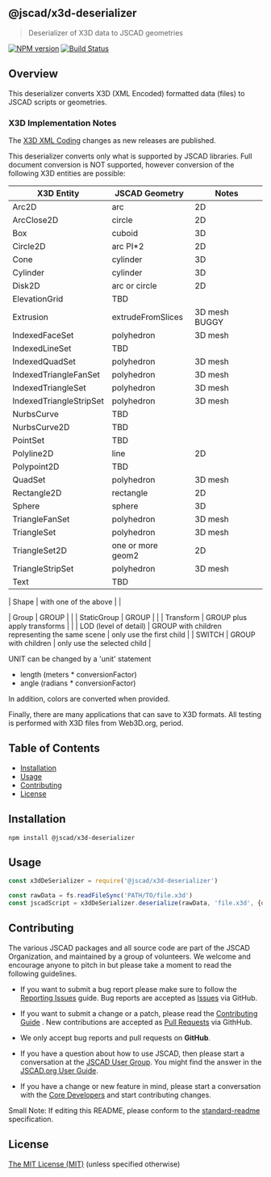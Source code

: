 ## @jscad/x3d-deserializer

> Deserializer of X3D data to JSCAD geometries

[![NPM version](https://badge.fury.io/js/%40jscad%2Fx3d-deserializer.svg)](https://badge.fury.io/js/%40jscad%2Fx3d-deserializer)
[![Build Status](https://travis-ci.org/jscad/io.svg)](https://travis-ci.org/jscad/x3d-deserializer)

## Overview

This deserializer converts X3D (XML Encoded) formatted data (files) to JSCAD scripts or geometries.

### X3D Implementation Notes

The [X3D XML Coding](https://www.web3d.org/documents/specifications/19776-1/V3.3/index.html) changes as new releases are published.

This deserializer converts only what is supported by JSCAD libraries.
Full document conversion is NOT supported, however conversion of the following X3D entities are possible:

| X3D Entity      | JSCAD Geometry | Notes |
| --------------- | -------------  | ------ |
| Arc2D                    | arc | 2D  |
| ArcClose2D               | circle | 2D  |
| Box                      | cuboid | 3D  |
| Circle2D                 | arc PI*2 | 2D  |
| Cone                     | cylinder | 3D  |
| Cylinder                 | cylinder | 3D  |
| Disk2D                   | arc or circle  | 2D  |
| ElevationGrid            | TBD |   |
| Extrusion                | extrudeFromSlices | 3D mesh BUGGY  |
| IndexedFaceSet           | polyhedron  | 3D mesh  |
| IndexedLineSet           | TBD   |  |
| IndexedQuadSet           | polyhedron  | 3D mesh  |
| IndexedTriangleFanSet    | polyhedron  | 3D mesh  |
| IndexedTriangleSet       | polyhedron  | 3D mesh  |
| IndexedTriangleStripSet  | polyhedron  | 3D mesh  |
| NurbsCurve               | TBD  |   |
| NurbsCurve2D             | TBD  |   |
| PointSet                 | TBD  |   |
| Polyline2D               | line | 2D  |
| Polypoint2D              | TBD |   |
| QuadSet                  | polyhedron  | 3D mesh  |
| Rectangle2D              | rectangle | 2D  |
| Sphere                   | sphere | 3D  |
| TriangleFanSet           | polyhedron  | 3D mesh  |
| TriangleSet              | polyhedron  | 3D mesh  |
| TriangleSet2D            | one or more geom2 | 2D  |
| TriangleStripSet         | polyhedron  | 3D mesh  |
| Text                     | TBD  |   |

| Shape                    | with one of the above |  |

| Group                    | GROUP  |  |
| StaticGroup              | GROUP  |  |
| Transform                | GROUP plus apply transforms |  |
| LOD (level of detail)    | GROUP with children representing the same scene | only use the first child |
| SWITCH                   | GROUP with children | only use the selected child |

UNIT can be changed by a 'unit' statement
- length (meters * conversionFactor)
- angle (radians * conversionFactor)

In addition, colors are converted when provided.

Finally, there are many applications that can save to X3D formats. All testing is performed with X3D files from Web3D.org, period.

## Table of Contents

- [Installation](#installation)
- [Usage](#usage)
- [Contributing](#contributing)
- [License](#license)

## Installation

```
npm install @jscad/x3d-deserializer
```

## Usage

```javascript
const x3dDeSerializer = require('@jscad/x3d-deserializer')

const rawData = fs.readFileSync('PATH/TO/file.x3d')
const jscadScript = x3dDeSerializer.deserialize(rawData, 'file.x3d', {output: 'jscad'})
```

## Contributing

The various JSCAD packages and all source code are part of the JSCAD Organization, and maintained by a group of volunteers.
We welcome and encourage anyone to pitch in but please take a moment to read the following guidelines.

* If you want to submit a bug report please make sure to follow the [Reporting Issues](https://github.com/jscad/OpenJSCAD.org/wiki/Reporting-Issues) guide. Bug reports are accepted as [Issues](https://github.com/jscad/OpenJSCAD.org/issues/) via GitHub.

* If you want to submit a change or a patch, please read the [Contributing Guide](../../CONTRIBUTING.md) . New contributions are accepted as [Pull Requests](https://github.com/jscad/OpenJSCAD.org/pulls/) via GithHub.

* We only accept bug reports and pull requests on **GitHub**.

* If you have a question about how to use JSCAD, then please start a conversation at the [JSCAD User Group](https://jscad.xyz/forum). You might find the answer in the [JSCAD.org User Guide](https://www.jscad.xyz/dokuwiki/doku.php).

* If you have a change or new feature in mind, please start a conversation with the [Core Developers](https://jscad.xyz/forum) and start contributing changes.

Small Note: If editing this README, please conform to the [standard-readme](https://github.com/RichardLitt/standard-readme) specification.

## License

[The MIT License (MIT)](../../LICENSE)
(unless specified otherwise)

